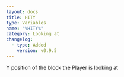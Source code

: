 ```yaml
---
layout: docs
title: HITY
type: Variables
name: "%HITY%"
category: Looking at
changelog:
  - type: Added
    version: v0.9.5
---
```

Y position of the block the Player is looking at
